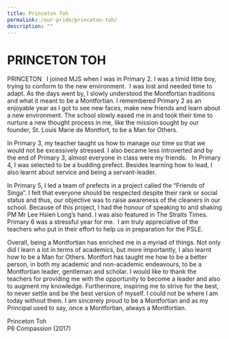 ```yaml
---
title: Princeton Toh
permalink: /our-pride/princeton-toh/
description: ""
---
```

# **PRINCETON TOH**

PRINCETON   I joined MJS when I was in Primary 2. I was a timid little boy, trying to conform to the new environment.  I was lost and needed time to adapt. As the days went by, I slowly understood the Montfortian traditions and what it meant to be a Montfortian. I remembered Primary 2 as an enjoyable year as I got to see new faces, make new friends and learn about a new environment. The school slowly eased me in and took their time to nurture a new thought process in me, like the mission sought by our founder, St. Louis Marie de Montfort, to be a Man for Others.    
  
In Primary 3, my teacher taught us how to manage our time so that we would not be excessively stressed. I also became less introverted and by the end of Primary 3, almost everyone in class were my friends.   In Primary 4, I was selected to be a budding prefect. Besides learning how to lead, I also learnt about service and being a servant-leader.       
  
In Primary 5, I led a team of prefects in a project called the “Friends of Singa”. I felt that everyone should be respected despite their rank or social status and thus, our objective was to raise awareness of the cleaners in our school. Because of this project, I had the honour of speaking to and shaking PM Mr Lee Hsien Long’s hand. I was also featured in The Straits Times. Primary 6 was a stressful year for me.  I am truly appreciative of the teachers who put in their effort to help us in preparation for the PSLE.    
  
Overall, being a Montfortian has enriched me in a myriad of things. Not only did I learn a lot in terms of academics, but more importantly, I also learnt how to be a Man for Others. Montfort has taught me how to be a better person, in both my academic and non-academic endeavours, to be a Montfortian leader, gentleman and scholar. I would like to thank the teachers for providing me with the opportunity to become a leader and also to augment my knowledge. Furthermore, inspiring me to strive for the best, to never settle and be the best version of myself. I could not be where I am today without them. I am sincerely proud to be a Montfortian and as my Principal used to say, once a Montfortian, always a Montfortian.    
  
Princeton Toh  
P6 Compassion (2017)